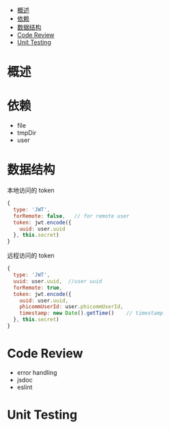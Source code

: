 <!-- TOC -->

- [概述](#概述)
- [依赖](#依赖)
- [数据结构](#数据结构)
- [Code Review](#code-review)
- [Unit Testing](#unit-testing)

<!-- /TOC -->

# 概述


# 依赖

- file
- tmpDir
- user

# 数据结构

本地访问的 token
```js
{
  type: 'JWT',
  forRemote: false,   // for remote user
  token: jwt.encode({
    uuid: user.uuid
  }, this.secret)
}
```

远程访问的 token
```js
{
  type: 'JWT',
  uuid: user.uuid,  //user uuid
  forRemote: true,
  token: jwt.encode({
    uuid: user.uuid,
    phicommUserId: user.phicommUserId,
    timestamp: new Date().getTime()    // timestamp
  }, this.secret)
}
```

# Code Review

- error handling
- jsdoc
- eslint

# Unit Testing










